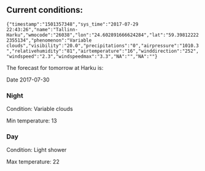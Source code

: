 ## Current conditions: 
 ``` {"timestamp":"1501357348","sys_time":"2017-07-29 22:43:26","name":"Tallinn-Harku","wmocode":"26038","lon":"24.602891666624284","lat":"59.398122222355134","phenomenon":"Variable clouds","visibility":"20.0","precipitations":"0","airpressure":"1010.3","relativehumidity":"81","airtemperature":"16","winddirection":"252","windspeed":"2.3","windspeedmax":"3.3","NA":"","NA":""} ```

 The forecast for tomorrow at Harku is: 

Date 2017-07-30 

### Night 

Condition: Variable clouds 

Min temperature: 13 

### Day 

Condition: Light shower 

Max temperature: 22 

